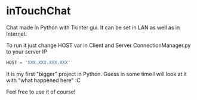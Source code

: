 # inTouchChat

Chat made in Python with Tkinter gui. It can be set in LAN as well as in Internet.

To run it just change HOST var in Client and Server ConnectionManager.py to your server IP
```python
HOST = 'XXX.XXX.XXX.XXX' 
```
It is my first "bigger" project in Python. Guess in some time I will look at it with "what happened here" :C

Feel free to use it of course! 
